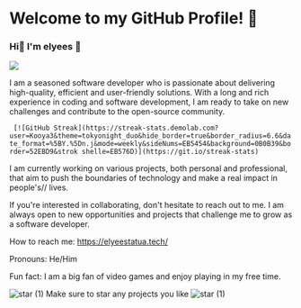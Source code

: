 # Welcome to my GitHub Profile! 🎉
### Hi👋 I'm elyees 🧸 

![](https://komarev.com/ghpvc/?username=devmiano&color=green&style=for-the-badge)


I am a seasoned software developer who is passionate about delivering high-quality, efficient and user-friendly solutions. With a long and rich experience in coding and software development, I am ready to take on new challenges and contribute to the open-source community.

``
[![GitHub Streak](https://streak-stats.demolab.com?user=Kooya3&theme=tokyonight_duo&hide_border=true&border_radius=6.6&date_format=%5BY.%5Dn.j&mode=weekly&sideNums=EB5454&background=0B0B39&border=52EBD9&strok shelle=EB576D)](https://git.io/streak-stats)``

I am currently working on various projects, both personal and professional, that aim to push the boundaries of technology and make a real impact in people's// lives.

If you're interested in collaborating, don't hesitate to reach out to me. I am always open to new opportunities and projects that challenge me to grow as a software developer.

How to reach me: https://elyeestatua.tech/

Pronouns: He/Him

Fun fact: I am a big fan of video games and enjoy playing in my free time.



 ![star (1)](https://user-images.githubusercontent.com/84116117/222882267-2d4806e0-793b-49c8-8f1b-2e99aa1c62b8.png) Make sure to star any projects you like ![star (1)](https://user-images.githubusercontent.com/84116117/222882252-e492996e-244f-4b98-b001-77581ebd8f8a.png)

